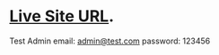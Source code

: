 # [Live Site URL](https://career-appear.web.app/).

Test Admin email: admin@test.com
password: 123456
